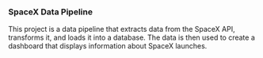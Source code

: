 ### SpaceX Data Pipeline

This project is a data pipeline that extracts data from the SpaceX API, transforms it, and loads it into a database. The data is then used to create a dashboard that displays information about SpaceX launches.
